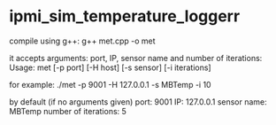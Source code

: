 # ipmi_sim_temperature_loggerr

compile using g++:
g++ met.cpp -o met

it accepts arguments: port, IP, sensor name and number of iterations:
Usage: met [-p port] [-H host] [-s sensor] [-i iterations]

for example: 
./met -p 9001 -H 127.0.0.1 -s MBTemp -i 10

by default (if no arguments given)
port: 9001
IP: 127.0.0.1
sensor name: MBTemp
number of iterations: 5
